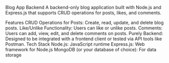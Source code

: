 Blog App Backend
A backend-only blog application built with Node.js and Express.js that supports CRUD operations for posts, likes, and comments.

Features
CRUD Operations for Posts: Create, read, update, and delete blog posts.
Like/Unlike Functionality: Users can like or unlike posts.
Comments: Users can add, view, edit, and delete comments on posts.
Purely Backend: Designed to be integrated with a frontend client or tested via API tools like Postman.
Tech Stack
Node.js: JavaScript runtime
Express.js: Web framework for Node.js
MongoDB (or your database of choice): For data storage

